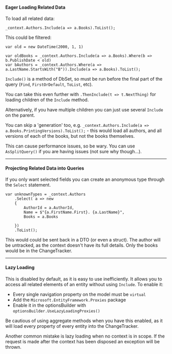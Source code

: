 #### Eager Loading Related Data

To load all related data:
```
_context.Authors.Include(a => a.Books).ToList();
```
This could be filtered:
```
var old = new DateTime(2000, 1, 1)

var oldBooks = _context.Authors.Include(a => a.Books).Where(b => b.PublishDate < old)
var bAuthors = _context.Authors.Where(a => a.LastName.StartsWith("B")).Include(a => a.Books).ToList();

```

`Include()` is a method of DbSet, so must be run before the final part of the query (`Find`, `FirstOrDefault`, `ToList`, etc).

You can take this even further with `.ThenInclude(t => t.NextThing)` for loading children of the `Include` method.

Alternatively, if you have multiple children you can just use several `Include` on the parent.

You can skip a 'generation' too, e.g. `_context.Authors.Include(a => a.Books.PrintingVersions).ToList();` - this would load all authors, and all versions of each of the books, but not the books themselves.

This can cause performance issues, so be wary.  You can use `AsSplitQuery()` if you are having issues (not sure why though...).

---

#### Projecting Related Data into Queries

If you only want selected fields you can create an anonymous type through the `Select` statement. 

```
var unknownTypes = _context.Authors
    .Select( a => new 
    {
        AuthorId = a.AuthorId,
        Name = $"{a.FirstName.First}. {a.LastName}",
        Books = a.Books

    })
    .ToList();
```

This would could be sent back in a DTO (or even a struct).  The author will be untracked, as the context doesn't have its full details.  Only the books would be in the ChangeTracker.

---

#### Lazy Loading

This is disabled by default, as it is easy to use inefficiently.  It allows you to access all related elements of an entity without using `Include`.  To enable it:

- Every single navigation property on the model must be `virtual`
- Add the `Microsoft.EntityFramework.Proxies` package
- Enable it in the optionsBuilder with `optionsBuilder.UseLazyLoadingProxies()`

Be cautious of using aggregate methods when you have this enabled, as it will load every property of every entity into the ChangeTracker.  

Another common mistake is lazy loading when no context is in scope.  If the request is made after the context has been disposed an exception will be thrown.

